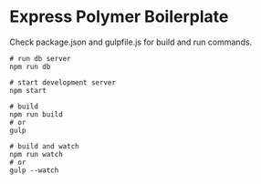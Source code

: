 Express Polymer Boilerplate
===========================

Check package.json and gulpfile.js for build and run commands.

```
# run db server
npm run db

# start development server
npm start

# build
npm run build
# or
gulp

# build and watch 
npm run watch
# or
gulp --watch
```
